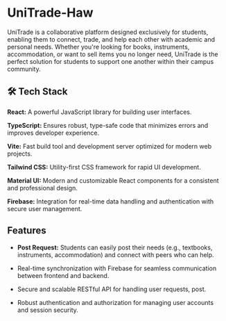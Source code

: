 
# UniTrade-Haw

UniTrade is a collaborative platform designed exclusively for students, enabling them to connect, trade, and help each other with academic and personal needs. Whether you're looking for books, instruments, accommodation, or want to sell items you no longer need, UniTrade is the perfect solution for students to support one another within their campus community.








## 🛠 Tech Stack
**React:** A powerful JavaScript library for building user interfaces.

**TypeScript:** Ensures robust, type-safe code that minimizes errors and improves developer experience.

**Vite:** Fast build tool and development server optimized for modern web projects.

**Tailwind CSS:** Utility-first CSS framework for rapid UI development.

**Material UI:** Modern and customizable React components for a consistent and professional design.

**Firebase:** Integration for real-time data handling and authentication with secure user management.




## Features

- **Post Request:** 
    Students can easily post their needs (e.g.,   textbooks, instruments, accommodation) and        connect with peers who can help.


- Real-time synchronization with Firebase for seamless communication between frontend and backend.
- Secure and scalable RESTful API for handling user requests, post.

- Robust authentication and authorization for managing user accounts and session security.

